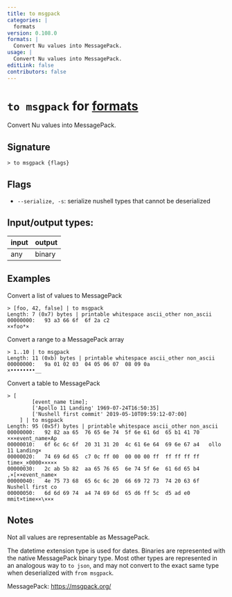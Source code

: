 ```yaml
---
title: to msgpack
categories: |
  formats
version: 0.108.0
formats: |
  Convert Nu values into MessagePack.
usage: |
  Convert Nu values into MessagePack.
editLink: false
contributors: false
---
```

<!-- This file is automatically generated. Please edit the command in https://github.com/nushell/nushell instead. -->

# `to msgpack` for [formats](/commands/categories/formats.md)

<div class='command-title'>Convert Nu values into MessagePack.</div>

## Signature

```> to msgpack {flags} ```

## Flags

 -  `--serialize, -s`: serialize nushell types that cannot be deserialized


## Input/output types:

| input | output |
| ----- | ------ |
| any   | binary |
## Examples

Convert a list of values to MessagePack
```nu
> [foo, 42, false] | to msgpack
Length: 7 (0x7) bytes | printable whitespace ascii_other non_ascii
00000000:   93 a3 66 6f  6f 2a c2                                ××foo*×

```

Convert a range to a MessagePack array
```nu
> 1..10 | to msgpack
Length: 11 (0xb) bytes | printable whitespace ascii_other non_ascii
00000000:   9a 01 02 03  04 05 06 07  08 09 0a                   ×••••••••__

```

Convert a table to MessagePack
```nu
> [
        [event_name time];
        ['Apollo 11 Landing' 1969-07-24T16:50:35]
        ['Nushell first commit' 2019-05-10T09:59:12-07:00]
    ] | to msgpack
Length: 95 (0x5f) bytes | printable whitespace ascii_other non_ascii
00000000:   92 82 aa 65  76 65 6e 74  5f 6e 61 6d  65 b1 41 70   ×××event_name×Ap
00000010:   6f 6c 6c 6f  20 31 31 20  4c 61 6e 64  69 6e 67 a4   ollo 11 Landing×
00000020:   74 69 6d 65  c7 0c ff 00  00 00 00 ff  ff ff ff ff   time×_×0000×××××
00000030:   2c ab 5b 82  aa 65 76 65  6e 74 5f 6e  61 6d 65 b4   ,×[××event_name×
00000040:   4e 75 73 68  65 6c 6c 20  66 69 72 73  74 20 63 6f   Nushell first co
00000050:   6d 6d 69 74  a4 74 69 6d  65 d6 ff 5c  d5 ad e0      mmit×time××\×××

```

## Notes
Not all values are representable as MessagePack.

The datetime extension type is used for dates. Binaries are represented with
the native MessagePack binary type. Most other types are represented in an
analogous way to `to json`, and may not convert to the exact same type when
deserialized with `from msgpack`.

MessagePack: https://msgpack.org/